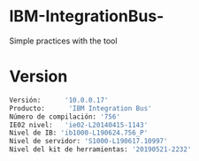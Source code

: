 # IBM-IntegrationBus-
Simple practices with the tool

# Version

```sh
Versión:      '10.0.0.17'
Producto:      'IBM Integration Bus'
Número de compilación: '756'
IE02 nivel:   'ie02-L20140415-1143'
Nivel de IB: 'ib1000-L190624.756_P'
Nivel de servidor: 'S1000-L190617.10997'
Nivel del kit de herramientas: '20190521-2232'
```
